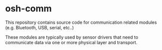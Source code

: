# osh-comm

This repository contains source code for communication related modules (e.g. Bluetooth, USB, serial, etc..)

These modules are typically used by sensor drivers that need to communicate data via one or more physical layer and transport.
